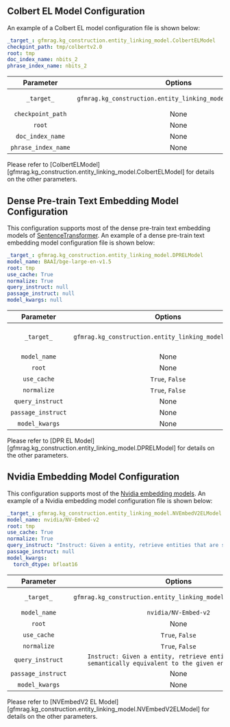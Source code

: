 
## Colbert EL Model Configuration

An example of a Colbert EL model configuration file is shown below:

```yaml
_target_: gfmrag.kg_construction.entity_linking_model.ColbertELModel
checkpint_path: tmp/colbertv2.0
root: tmp
doc_index_name: nbits_2
phrase_index_name: nbits_2
```


|      Parameter      |                           Options                            |                                               Note                                               |
| :-----------------: | :----------------------------------------------------------: | :----------------------------------------------------------------------------------------------: |
|     `_target_`      | `gfmrag.kg_construction.entity_linking_model.ColbertELModel` | The class name of [Colbert EL model][gfmrag.kg_construction.entity_linking_model.ColbertELModel] |
|  `checkpoint_path`  |                             None                             |                                 The path to the checkpoint file.                                 |
|       `root`        |                             None                             |                                 The root directory of the model.                                 |
|  `doc_index_name`   |                             None                             |                                 The name of the document index.                                  |
| `phrase_index_name` |                             None                             |                                  The name of the phrase index.                                   |

Please refer to [ColbertELModel][gfmrag.kg_construction.entity_linking_model.ColbertELModel] for details on the other parameters.

## Dense Pre-train Text Embedding Model Configuration

This configuration supports most of the dense pre-train text embedding models of [SentenceTransformer](https://huggingface.co/sentence-transformers). An example of a dense pre-train text embedding model configuration file is shown below:

```yaml
_target_: gfmrag.kg_construction.entity_linking_model.DPRELModel
model_name: BAAI/bge-large-en-v1.5
root: tmp
use_cache: True
normalize: True
query_instruct: null
passage_instruct: null
model_kwargs: null
```


|     Parameter      |                         Options                          |                                                       Note                                                       |
| :----------------: | :------------------------------------------------------: | :--------------------------------------------------------------------------------------------------------------: |
|     `_target_`     | `gfmrag.kg_construction.entity_linking_model.DPRELModel` | The class name of [Dense Pre-train Text Embedding model][gfmrag.kg_construction.entity_linking_model.DPRELModel] |
|    `model_name`    |                           None                           |                              The name of the dense pre-train text embedding model.                               |
|       `root`       |                           None                           |                                         The root directory of the model.                                         |
|    `use_cache`     |                     `True`, `False`                      |                                              Whether to use cache.                                               |
|    `normalize`     |                     `True`, `False`                      |                                       Whether to normalize the embeddings.                                       |
|  `query_instruct`  |                           None                           |                                          The instruction for the query.                                          |
| `passage_instruct` |                           None                           |                                         The instruction for the passage.                                         |
|   `model_kwargs`   |                           None                           |                                         The additional model arguments.                                          |

Please refer to [DPR EL Model][gfmrag.kg_construction.entity_linking_model.DPRELModel] for details on the other parameters.

## Nvidia Embedding Model Configuration

This configuration supports most of the [Nvidia embedding models](https://huggingface.co/nvidia/NV-Embed-v2). An example of a Nvidia embedding model configuration file is shown below:

```yaml
_target_: gfmrag.kg_construction.entity_linking_model.NVEmbedV2ELModel
model_name: nvidia/NV-Embed-v2
root: tmp
use_cache: True
normalize: True
query_instruct: "Instruct: Given a entity, retrieve entities that are semantically equivalent to the given entity\nQuery: "
passage_instruct: null
model_kwargs:
  torch_dtype: bfloat16
```

|     Parameter      |                                                   Options                                                   |                                                   Note                                                   |
| :----------------: | :---------------------------------------------------------------------------------------------------------: | :------------------------------------------------------------------------------------------------------: |
|     `_target_`     |                       `gfmrag.kg_construction.entity_linking_model.NVEmbedV2ELModel`                        | The class name of [Nvidia Embedding model][gfmrag.kg_construction.entity_linking_model.NVEmbedV2ELModel] |
|    `model_name`    |                                            `nvidia/NV-Embed-v2`                                             |                                 The name of the Nvidia embedding model.                                  |
|       `root`       |                                                    None                                                     |                                     The root directory of the model.                                     |
|    `use_cache`     |                                               `True`, `False`                                               |                                          Whether to use cache.                                           |
|    `normalize`     |                                               `True`, `False`                                               |                                   Whether to normalize the embeddings.                                   |
|  `query_instruct`  | `Instruct: Given a entity, retrieve entities that are semantically equivalent to the given entity\nQuery: ` |                                      The instruction for the query.                                      |
| `passage_instruct` |                                                    None                                                     |                                     The instruction for the passage.                                     |
|   `model_kwargs`   |                                                    None                                                     |                                     The additional model arguments.                                      |


Please refer to [NVEmbedV2 EL Model][gfmrag.kg_construction.entity_linking_model.NVEmbedV2ELModel] for details on the other parameters.

